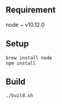 ## Requirement

node ~ v10.12.0

## Setup
```
brew install node
npm install
```

## Build
```
./build.sh
```
